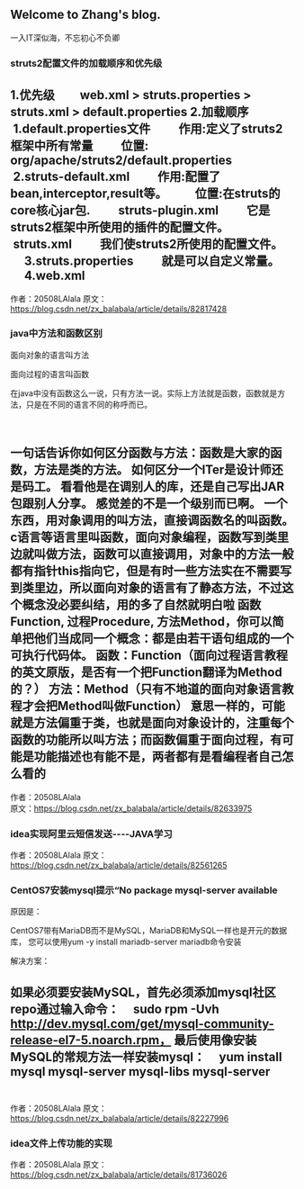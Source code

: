 ## Welcome to Zhang's blog.

一入IT深似海，不忘初心不负卿

### struts2配置文件的加载顺序和优先级

1.优先级
        web.xml > struts.properties > struts.xml > default.properties
2.加载顺序
        1.default.properties文件 
        作用:定义了struts2框架中所有常量 
        位置: org/apache/struts2/default.properties
        2.struts-default.xml 
        作用:配置了bean,interceptor,result等。 
        位置:在struts的core核心jar包. 
        struts-plugin.xml 
        它是struts2框架中所使用的插件的配置文件。
        struts.xml 
        我们使struts2所使用的配置文件。
        3.struts.properties 
        就是可以自定义常量。
        4.web.xml
--------------------- 
作者：20508LAlala 
原文：https://blog.csdn.net/zx_balabala/article/details/82817428 

### java中方法和函数区别

面向对象的语言叫方法

面向过程的语言叫函数

在java中没有函数这么一说，只有方法一说。实际上方法就是函数，函数就是方法，只是在不同的语言不同的称呼而已。

 

一句话告诉你如何区分函数与方法：函数是大家的函数，方法是类的方法。
如何区分一个ITer是设计师还是码工。
看看他是在调别人的库，还是自己写出JAR包跟别人分享。
感觉差的不是一个级别而已啊。
一个东西，用对象调用的叫方法，直接调函数名的叫函数。
c语言等语言里叫函数，面向对象编程，函数写到类里边就叫做方法，函数可以直接调用，对象中的方法一般都有指针this指向它，但是有时一些方法实在不需要写到类里边，所以面向对象的语言有了静态方法，不过这个概念没必要纠结，用的多了自然就明白啦
函数Function, 过程Procedure, 方法Method，你可以简单把他们当成同一个概念：都是由若干语句组成的一个可执行代码体。
函数：Function（面向过程语言教程的英文原版，是否有一个把Function翻译为Method的？）
方法：Method（只有不地道的面向对象语言教程才会把Method叫做Function）
意思一样的，可能就是方法偏重于类，也就是面向对象设计的，注重每个函数的功能所以叫方法；而函数偏重于面向过程，有可能是功能描述也有能不是，两者都有是看编程者自己怎么看的
--------------------- 
作者：20508LAlala  
原文：https://blog.csdn.net/zx_balabala/article/details/82633975 

### idea实现阿里云短信发送----JAVA学习

作者：20508LAlala 
原文：https://blog.csdn.net/zx_balabala/article/details/82561265 

### CentOS7安装mysql提示“No package mysql-server available

原因是：

CentOS7带有MariaDB而不是MySQL，MariaDB和MySQL一样也是开元的数据库，
您可以使用yum -y install mariadb-server mariadb命令安装

解决方案：

如果必须要安装MySQL，首先必须添加mysql社区repo通过输入命令：
    sudo rpm -Uvh http://dev.mysql.com/get/mysql-community-release-el7-5.noarch.rpm，
最后使用像安装MySQL的常规方法一样安装mysql：
    yum install mysql mysql-server mysql-libs mysql-server             
--------------------- 
作者：20508LAlala 
原文：https://blog.csdn.net/zx_balabala/article/details/82227996 

### idea文件上传功能的实现

作者：20508LAlala 
原文：https://blog.csdn.net/zx_balabala/article/details/81736026 




